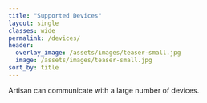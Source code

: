 ```yaml
---
title: "Supported Devices"
layout: single
classes: wide
permalink: /devices/
header:
  overlay_image: /assets/images/teaser-small.jpg
  image: /assets/images/teaser-small.jpg
sort_by: title
---
```


Artisan can communicate with a large number of devices.
